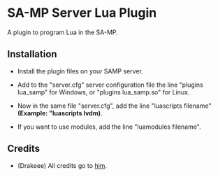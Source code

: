 # SA-MP Server Lua Plugin

A plugin to program Lua in the SA-MP.

## Installation

- Install the plugin files on your SAMP server.

- Add to the "server.cfg" server configuration file the line "plugins lua_samp" for Windows, or "plugins lua_samp.so" for Linux.

- Now in the same file "server.cfg", add the line "luascripts filename"**(Example: "luascripts lvdm)**.

- If you want to use modules, add the line "luamodules filename".

## Credits

- (Drakeee) All credits go to [him](https://github.com/drakeee).
